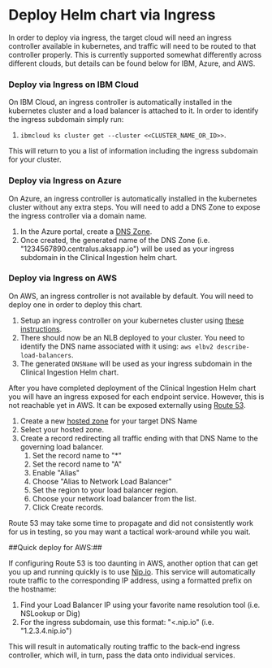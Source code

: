# Deploy Helm chart via Ingress

In order to deploy via ingress, the target cloud will need an ingress controller available in kubernetes, and traffic will need to be routed to that controller properly.  This is currently supported somewhat differently across different clouds, but details can be found below for IBM, Azure, and AWS.


### Deploy via Ingress on IBM Cloud

On IBM Cloud, an ingress controller is automatically installed in the kubernetes cluster and a load balancer is attached to it.  In order to identify the ingress subdomain simply run:

1. `ibmcloud ks cluster get --cluster <<CLUSTER_NAME_OR_ID>>`.

This will return to you a list of information including the ingress subdomain for your cluster.

### Deploy via Ingress on Azure

On Azure, an ingress controller is automatically installed in the kubernetes cluster without any extra steps. You will need to add a DNS Zone to expose the ingress controller via a domain name.

1. In the Azure portal, create a [DNS Zone](http://portal.azure.com/#create/Microsoft.DnsZone).
1. Once created, the generated name of the DNS Zone (i.e. "1234567890.centralus.aksapp.io") will be used as your ingress subdomain in the Clinical Ingestion helm chart.

### Deploy via Ingress on AWS

On AWS, an ingress controller is not available by default. You will need to deploy one in order to deploy this chart.

1. Setup an ingress controller on your kubernetes cluster using [these instructions](https://aws.amazon.com/blogs/opensource/network-load-balancer-nginx-ingress-controller-eks).
1. There should now be an NLB deployed to your cluster. You need to identify the DNS name associated with it using: `aws elbv2 describe-load-balancers`.
1. The generated `DNSName` will be used as your ingress subdomain in the Clinical Ingestion Helm chart.

After you have completed deployment of the Clinical Ingestion Helm chart you will have an ingress exposed for each endpoint service.  However, this is not reachable yet in AWS.  It can be exposed externally using [Route 53](https://console.aws.amazon.com/route53).  

1. Create a new [hosted zone](https://console.aws.amazon.com/route53/v2/hostedzones) for your target DNS Name
1. Select your hosted zone.
1. Create a record redirecting all traffic ending with that DNS Name to the governing load balancer.
    1. Set the record name to "*"
    1. Set the record name to "A"
    1. Enable "Alias"
    1. Choose "Alias to Network Load Balancer"
    1. Set the region to your load balancer region.
    1. Choose your network load balancer from the list.
    1. Click Create records.

Route 53 may take some time to propagate and did not consistently work for us in testing, so you may want a tactical work-around while you wait.

##Quick deploy for AWS:##

If configuring Route 53 is too daunting in AWS, another option that can get you up and running quickly is to use [Nip.io](https://nip.io/).  This service will automatically route traffic to the corresponding IP address, using a formatted prefix on the hostname:

1. Find your Load Balancer IP using your favorite name resolution tool (i.e. NSLookup or Dig)
2. For the ingress subdomain, use this format: "<<IP>.nip.io" (i.e. "1.2.3.4.nip.io")

This will result in automatically routing traffic to the back-end ingress controller, which will, in turn, pass the data onto individual services.